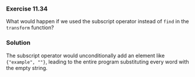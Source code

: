 ### Exercise 11.34

What would happen if we used the subscript operator instead of `find` in the
`transform` function?

### Solution

The subscript operator would unconditionally add an element like `{"example",
""}`, leading to the entire program substituting every word with the empty
string.
